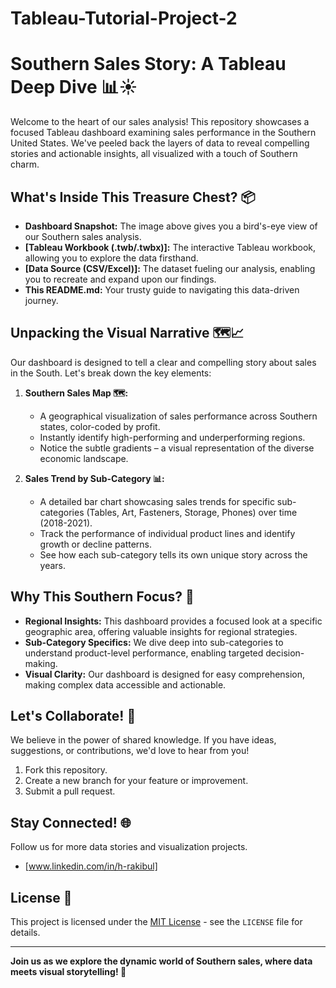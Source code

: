 # Tableau-Tutorial-Project-2
# Southern Sales Story: A Tableau Deep Dive 📊☀️

Welcome to the heart of our sales analysis! This repository showcases a focused Tableau dashboard examining sales performance in the Southern United States. We've peeled back the layers of data to reveal compelling stories and actionable insights, all visualized with a touch of Southern charm.

## What's Inside This Treasure Chest? 📦

- **Dashboard Snapshot:** The image above gives you a bird's-eye view of our Southern sales analysis.
- **[Tableau Workbook (.twb/.twbx)]:** The interactive Tableau workbook, allowing you to explore the data firsthand.
- **[Data Source (CSV/Excel)]:** The dataset fueling our analysis, enabling you to recreate and expand upon our findings.
- **This README.md:** Your trusty guide to navigating this data-driven journey.

## Unpacking the Visual Narrative 🗺️📈

Our dashboard is designed to tell a clear and compelling story about sales in the South. Let's break down the key elements:

1.  **Southern Sales Map 🗺️:**
    -   A geographical visualization of sales performance across Southern states, color-coded by profit.
    -   Instantly identify high-performing and underperforming regions.
    -   Notice the subtle gradients – a visual representation of the diverse economic landscape.

2.  **Sales Trend by Sub-Category 📊:**
    -   A detailed bar chart showcasing sales trends for specific sub-categories (Tables, Art, Fasteners, Storage, Phones) over time (2018-2021).
    -   Track the performance of individual product lines and identify growth or decline patterns.
    -   See how each sub-category tells its own unique story across the years.

## Why This Southern Focus? 🤔

-   **Regional Insights:** This dashboard provides a focused look at a specific geographic area, offering valuable insights for regional strategies.
-   **Sub-Category Specifics:** We dive deep into sub-categories to understand product-level performance, enabling targeted decision-making.
-   **Visual Clarity:** Our dashboard is designed for easy comprehension, making complex data accessible and actionable.

## Let's Collaborate! 🤝

We believe in the power of shared knowledge. If you have ideas, suggestions, or contributions, we'd love to hear from you!

1.  Fork this repository.
2.  Create a new branch for your feature or improvement.
3.  Submit a pull request.

## Stay Connected! 🌐

Follow us for more data stories and visualization projects.

-   [www.linkedin.com/in/h-rakibul]

## License 📜

This project is licensed under the [MIT License](LICENSE) - see the `LICENSE` file for details.

---

**Join us as we explore the dynamic world of Southern sales, where data meets visual storytelling! 🚀**
